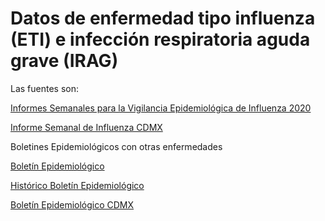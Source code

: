 # Datos de enfermedad tipo influenza (ETI) e infección respiratoria aguda grave (IRAG) 

Las fuentes son:

[Informes Semanales para la Vigilancia Epidemiológica de Influenza 2020](https://www.gob.mx/salud/documentos/informes-semanales-para-la-vigilancia-epidemiologica-de-influenza-2020)

[Informe Semanal de Influenza CDMX](http://sersalud.cdmx.gob.mx/sspcdmx/direccion_epi_preven.php)

Boletines Epidemiológicos con otras enfermedades

[Boletín Epidemiológico](https://www.gob.mx/salud/documentos/boletinepidemiologico-sistema-nacional-de-vigilancia-epidemiologica-sistema-unico-de-informacion-231750)

[Histórico Boletín Epidemiológico](https://www.gob.mx/salud/acciones-y-programas/historico-boletin-epidemiologico)

[Boletín Epidemiológico CDMX](http://sersalud.cdmx.gob.mx/sspcdmx/direccion_epi_preven.php)
